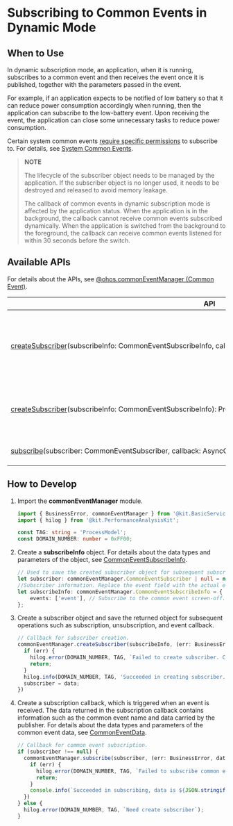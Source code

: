 # Subscribing to Common Events in Dynamic Mode

<!--Kit: Basic Services Kit-->
<!--Subsystem: Notification-->
<!--Owner: @peixu-->
<!--Designer: @dongqingran; @wulong158-->
<!--Tester: @wanghong1997-->
<!--Adviser: @fang-jinxu-->

## When to Use

In dynamic subscription mode, an application, when it is running, subscribes to a common event and then receives the event once it is published, together with the parameters passed in the event.

For example, if an application expects to be notified of low battery so that it can reduce power consumption accordingly when running, then the application can subscribe to the low-battery event. Upon receiving the event, the application can close some unnecessary tasks to reduce power consumption.

Certain system common events [require specific permissions](../../security/AccessToken/determine-application-mode.md) to subscribe to. For details, see [System Common Events](../../reference/apis-basic-services-kit/common_event/commonEventManager-definitions.md).

> **NOTE**
>
> The lifecycle of the subscriber object needs to be managed by the application. If the subscriber object is no longer used, it needs to be destroyed and released to avoid memory leakage.
> 
> The callback of common events in dynamic subscription mode is affected by the application status. When the application is in the background, the callback cannot receive common events subscribed dynamically. When the application is switched from the background to the foreground, the callback can receive common events listened for within 30 seconds before the switch.

## Available APIs

For details about the APIs, see [@ohos.commonEventManager (Common Event)](../../reference/apis-basic-services-kit/js-apis-commonEventManager.md).

| API| Description|
| -------- | -------- |
| [createSubscriber](../../reference/apis-basic-services-kit/js-apis-commonEventManager.md#commoneventmanagercreatesubscriber)(subscribeInfo:&nbsp;CommonEventSubscribeInfo,&nbsp;callback:&nbsp;AsyncCallback&lt;CommonEventSubscriber&gt;):&nbsp;void | Creates a subscriber. This API uses an asynchronous callback to return the result.|
| [createSubscriber](../../reference/apis-basic-services-kit/js-apis-commonEventManager.md#commoneventmanagercreatesubscriber-1)(subscribeInfo:&nbsp;CommonEventSubscribeInfo):&nbsp;Promise&lt;CommonEventSubscriber&gt; | Creates a subscriber. This API uses a promise to return the result.|
| [subscribe](../../reference/apis-basic-services-kit/js-apis-commonEventManager.md#commoneventmanagersubscribe)(subscriber:&nbsp;CommonEventSubscriber,&nbsp;callback:&nbsp;AsyncCallback&lt;CommonEventData&gt;):&nbsp;void | Subscribes to common events.|


## How to Develop

1. Import the **commonEventManager** module.
   
   ```ts
   import { BusinessError, commonEventManager } from '@kit.BasicServicesKit';
   import { hilog } from '@kit.PerformanceAnalysisKit';

   const TAG: string = 'ProcessModel';
   const DOMAIN_NUMBER: number = 0xFF00;
   ```

2. Create a **subscribeInfo** object. For details about the data types and parameters of the object, see [CommonEventSubscribeInfo](../../reference/apis-basic-services-kit/js-apis-inner-commonEvent-commonEventSubscribeInfo.md).
   
   ```ts
   // Used to save the created subscriber object for subsequent subscription and unsubscription.
   let subscriber: commonEventManager.CommonEventSubscriber | null = null;
   //Subscriber information. Replace the event field with the actual event name.
   let subscribeInfo: commonEventManager.CommonEventSubscribeInfo = {
       events: ['event'], // Subscribe to the common event screen-off.
   };
   ```

3. Create a subscriber object and save the returned object for subsequent operations such as subscription, unsubscription, and event callback.
   
   ```ts
   // Callback for subscriber creation.
   commonEventManager.createSubscriber(subscribeInfo, (err: BusinessError, data: commonEventManager.CommonEventSubscriber) => {
     if (err) {
       hilog.error(DOMAIN_NUMBER, TAG, `Failed to create subscriber. Code is ${err.code}, message is ${err.message}`);
       return;
     }
     hilog.info(DOMAIN_NUMBER, TAG, 'Succeeded in creating subscriber.');
     subscriber = data;
   })
   ```

4. Create a subscription callback, which is triggered when an event is received. The data returned in the subscription callback contains information such as the common event name and data carried by the publisher. For details about the data types and parameters of the common event data, see [CommonEventData](../../reference/apis-basic-services-kit/js-apis-inner-commonEvent-commonEventData.md).
   
   ```ts
   // Callback for common event subscription.
   if (subscriber !== null) {
     commonEventManager.subscribe(subscriber, (err: BusinessError, data: commonEventManager.CommonEventData) => {
       if (err) {
         hilog.error(DOMAIN_NUMBER, TAG, `Failed to subscribe common event. Code is ${err.code}, message is ${err.message}`);
         return;
       }
       console.info(`Succeeded in subscribing, data is ${JSON.stringify(data)}`);
     })
   } else {
     hilog.error(DOMAIN_NUMBER, TAG, `Need create subscriber`);
   }
   ```

<!--RP1-->
<!--RP1End-->
